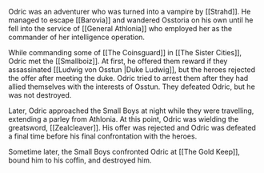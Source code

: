 Odric was an adventurer who was turned into a vampire by [[Strahd]]. He managed to escape [[Barovia]] and wandered Osstoria on his own until he fell into the service of [[General Athlonia]] who employed her as the commander of her intelligence operation. 

While commanding some of [[The Coinsguard]] in [[The Sister Cities]], Odric met the [[Smallboiz]]. At first, he offered them reward if they assassinated [[Ludwig von Osstun |Duke Ludwig]], but the heroes rejected the offer after meeting the duke. Odric tried to arrest them after they had allied themselves with the interests of Osstun. They defeated Odric, but he was not destroyed. 

Later, Odric approached the Small Boys at night while they were travelling, extending a parley from Athlonia. At this point, Odric was wielding the greatsword, [[Zealcleaver]]. His offer was rejected and Odric was defeated a final time before his final confrontation with the heroes. 

Sometime later, the Small Boys confronted Odric at [[The Gold Keep]], bound him to his coffin, and destroyed him. 